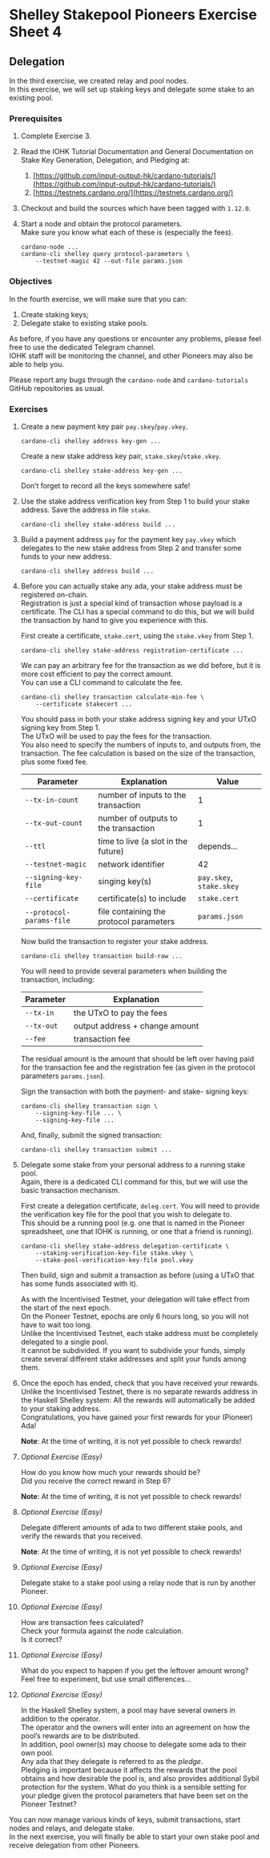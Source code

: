 # Shelley Stakepool Pioneers Exercise Sheet 4

## Delegation
 
In the third exercise, we created relay and pool nodes.  
In this exercise, we will set up staking keys and delegate some stake to an existing pool.
 
### Prerequisites
 
1.  Complete Exercise 3.
 
2. 	Read the IOHK Tutorial Documentation and General Documentation 
    on Stake Key Generation, Delegation, and Pledging at:

    1. 	[https://github.com/input-output-hk/cardano-tutorials/](https://github.com/input-output-hk/cardano-tutorials/)
    2. 	[https://testnets.cardano.org/](https://testnets.cardano.org/)
 
3. 	Checkout and build the sources which have been tagged with `1.12.0`.

4.	Start a node and obtain the protocol parameters.  
    Make sure you know what each of these is (especially the fees).

        cardano-node ...
        cardano-cli shelley query protocol-parameters \
            --testnet-magic 42 --out-file params.json

### Objectives
 
In the fourth exercise, we will make sure that you can:

1.  Create staking keys;
2.  Delegate stake to existing stake pools.
 
As before, if you have any questions or encounter any problems, 
please feel free to use the dedicated Telegram channel.  
IOHK staff will be monitoring the channel, 
and other Pioneers may also be able to help you.
 
Please report any bugs through the `cardano-node` and `cardano-tutorials` 
GitHub repositories as usual.
 
### Exercises
 
1. 	Create a new payment key pair `pay.skey`/`pay.vkey`.
 
        cardano-cli shelley address key-gen ...
 
    Create a new stake address key pair, `stake.skey`/`stake.vkey`.
 
        cardano-cli shelley stake-address key-gen ...

    Don’t forget to record all the keys somewhere safe!
 
2.  Use the stake address verification key from Step 1 to build your stake address.
    Save the address in file `stake`.
 
        cardano-cli shelley stake-address build ...

3.  Build a payment address `pay` for the payment key `pay.vkey` which delegates to the
    new stake address from Step 2 and transfer some funds to your new address.

        cardano-cli shelley address build ...

4. 	Before you can actually stake any ada, 
    your stake address must be registered on-chain.  
    Registration is just a special kind of transaction whose payload is a certificate. 
    The CLI has a special command to do this, but we will build the transaction 
    by hand to give you experience with this.

    First create a certificate, `stake.cert`, 
    using the `stake.vkey` from Step 1.

	    cardano-cli shelley stake-address registration-certificate ...
	
    We can pay an arbitrary fee for the transaction as we did before, 
    but it is more cost efficient to pay the correct amount.  
    You can use a CLI command to calculate the fee.

	    cardano-cli shelley transaction calculate-min-fee \
	        --certificate stakecert ...

    You should pass in both your stake address signing key and your UTxO signing key 
    from Step 1.  
    The UTxO will be used to pay the fees for the transaction.  
    You also need to specify the numbers of inputs to, and outputs from, the transaction.
    The fee calculation is based on the size of the transaction, plus some fixed fee.

    | Parameter                | Explanation                             | Value                    |
    | ------------------------ | --------------------------------------- | ------------------------ |
    | `--tx-in-count`          | number of inputs to the transaction     | 1                        |
    | `--tx-out-count`         | number of outputs to the transaction    | 1                        |
    | `--ttl`                  | time to live (a slot in the future)     | depends...               | 
    | `--testnet-magic`        | network identifier                      | 42                       |
    | `--signing-key-file`     | singing key(s)                          | `pay.skey`, `stake.skey` |
    | `--certificate`          | certificate(s) to include               | `stake.cert`             |
    | `--protocol-params-file` | file containing the protocol parameters | `params.json`            |

    Now build the transaction to register your stake address.

        cardano-cli shelley transaction build-raw ...
 
    You will need to provide several parameters when building the transaction, including: 

    | Parameter  | Explanation                    |
    | ---------- | ------------------------------ |
    | `--tx-in`  | the UTxO to pay the fees       |
    | `--tx-out` | output address + change amount |
    | `--fee`    | transaction fee                |


    The residual amount is the amount that should be left over 
    having paid for the transaction fee 
    and the registration fee (as given in the protocol parameters `params.json`).

    Sign the transaction with both the payment- and stake- signing keys:

        cardano-cli shelley transaction sign \
            --signing-key-file ... \
            --signing-key-file ...

    And, finally, submit the signed transaction: 

        cardano-cli shelley transaction submit ...
 
5. 	Delegate some stake from your personal address to a running stake pool.  
    Again, there is a dedicated CLI command for this, 
    but we will use the basic transaction mechanism. 

    First create a delegation certificate, `deleg.cert`. 
    You will need to provide the verification key file for the pool 
    that you wish to delegate to.  
    This should be a running pool (e.g. one that is named in the Pioneer spreadsheet, 
    one that IOHK is running, or one that a friend is running).

        cardano-cli shelley stake-address delegation-certificate \
            --staking-verification-key-file stake.vkey \
            --stake-pool-verification-key-file pool.vkey

    Then build, sign and submit a transaction as before 
    (using a UTxO that has some funds associated with it).
 
    As with the Incentivised Testnet, your delegation will take effect 
    from the start of the next epoch.  
    On the Pioneer Testnet, epochs are only 6 hours long, 
    so you will not have to wait too long.  
    Unlike the Incentivised Testnet, each stake address must be completely delegated 
    to a single pool.  
    It cannot be subdivided.
    If you want to subdivide your funds, simply create several different stake addresses
    and split your funds among them.
 
6. 	Once the epoch has ended, check that you have received your rewards.  
    Unlike the Incentivised Testnet, 
    there is no separate rewards address in the Haskell Shelley system: 
    All the rewards will automatically be added to your staking address.  
    Congratulations, you have gained your first rewards for your (Pioneer) Ada!

    __Note__: At the time of writing, it is not yet possible to check rewards!
 
7. 	_Optional Exercise (Easy)_
 
    How do you know how much your rewards should be?  
    Did you receive the correct reward in Step 6?

    __Note__: At the time of writing, it is not yet possible to check rewards!
 
8. 	_Optional Exercise (Easy)_
 
    Delegate different amounts of ada to two different stake pools, 
    and verify the rewards that you received.

    __Note__: At the time of writing, it is not yet possible to check rewards!
 
9. 	_Optional Exercise (Easy)_
 
    Delegate stake to a stake pool using a relay node that is run by another Pioneer.
 
10.	_Optional Exercise (Easy)_
 
    How are transaction fees calculated?  
    Check your formula against the node calculation.  
    Is it correct?

11. _Optional Exercise (Easy)_

    What do you expect to happen if you get the leftover amount wrong?  
    Feel free to experiment, but use small differences...

12. _Optional Exercise (Easy)_
 
    In the Haskell Shelley system, a pool may have several owners in addition 
    to the operator.  
    The operator and the owners will enter into an agreement on how the pool’s rewards 
    are to be distributed.  
    In addition, pool owner(s) may choose to delegate some ada to their own pool.  
    Any ada that they delegate is referred to as the _pledge_.  
    Pledging is important because it affects the rewards that the pool obtains 
    and how desirable the pool is, and also provides additional 
    Sybil protection for the system. 
    What do you think is a sensible setting for your pledge 
    given the protocol parameters that have been set on the Pioneer Testnet?
 
You can now manage various kinds of keys, 
submit transactions, start nodes and relays, and delegate stake.  
In the next exercise, you will finally be able to start your own stake pool 
and receive delegation from other Pioneers.
